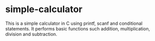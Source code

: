 # simple-calculator
This is a simple calculator in C using printf, scanf and conditional statements.
It performs basic functions such addition, multiplication, division and subtraction.
